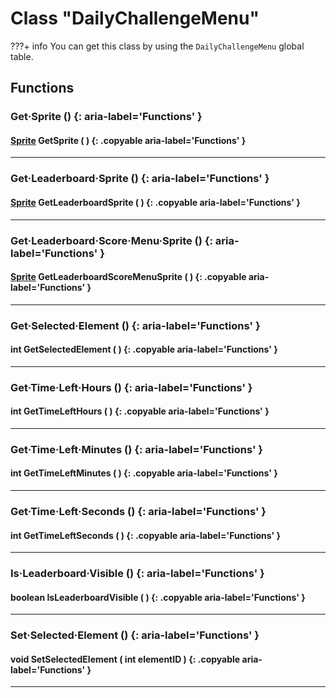 # Class "DailyChallengeMenu"

???+ info
    You can get this class by using the `DailyChallengeMenu` global table.

## Functions

### Get·Sprite () {: aria-label='Functions' }
#### [Sprite](../Sprite.md) GetSprite ( ) {: .copyable aria-label='Functions' }

___
### Get·Leaderboard·Sprite () {: aria-label='Functions' }
#### [Sprite](../Sprite.md) GetLeaderboardSprite ( ) {: .copyable aria-label='Functions' }

___
### Get·Leaderboard·Score·Menu·Sprite () {: aria-label='Functions' }
#### [Sprite](../Sprite.md) GetLeaderboardScoreMenuSprite ( ) {: .copyable aria-label='Functions' }

___
### Get·Selected·Element () {: aria-label='Functions' }
#### int GetSelectedElement ( ) {: .copyable aria-label='Functions' }

___
### Get·Time·Left·Hours () {: aria-label='Functions' }
#### int GetTimeLeftHours ( ) {: .copyable aria-label='Functions' }

___
### Get·Time·Left·Minutes () {: aria-label='Functions' }
#### int GetTimeLeftMinutes ( ) {: .copyable aria-label='Functions' }

___
### Get·Time·Left·Seconds () {: aria-label='Functions' }
#### int GetTimeLeftSeconds ( ) {: .copyable aria-label='Functions' }

___
### Is·Leaderboard·Visible () {: aria-label='Functions' }
#### boolean IsLeaderboardVisible ( ) {: .copyable aria-label='Functions' }

___
### Set·Selected·Element () {: aria-label='Functions' }
#### void SetSelectedElement ( int elementID ) {: .copyable aria-label='Functions' }

___